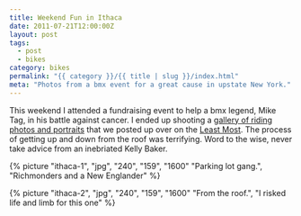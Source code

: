 ```yaml
---
title: Weekend Fun in Ithaca
date: 2011-07-21T12:00:00Z
layout: post
tags:
  - post
  - bikes
category: bikes
permalink: "{{ category }}/{{ title | slug }}/index.html"
meta: "Photos from a bmx event for a great cause in upstate New York."
---
```


This weekend I attended a fundraising event to help a bmx legend, Mike Tag, in his battle against cancer. I ended up shooting a [gallery of riding photos and portraits](https://leastmost.com/features/ithacas-mike-tag-benefit/) that we posted up over on the [Least Most](https://leastmost.com/). The process of getting up and down from the roof was terrifying. Word to the wise, never take advice from an inebriated Kelly Baker.

{% picture "ithaca-1", "jpg", "240", "159", "1600" "Parking lot gang.", "Richmonders and a New Englander" %}

{% picture "ithaca-2", "jpg", "240", "159", "1600" "From the roof.", "I risked life and limb for this one" %}
